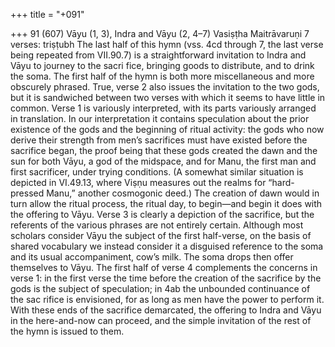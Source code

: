 +++
title = "+091"

+++
91 (607)
Vāyu (1, 3), Indra and Vāyu (2, 4–7)
Vasiṣṭha Maitrāvaruṇi
7 verses: triṣṭubh
The last half of this hymn (vss. 4cd through 7, the last verse being repeated from  VII.90.7) is a straightforward invitation to Indra and Vāyu to journey to the sacri fice, bringing goods to distribute, and to drink the soma. The first half of the hymn  is both more miscellaneous and more obscurely phrased. True, verse 2 also issues  the invitation to the two gods, but it is sandwiched between two verses with which it  seems to have little in common.
Verse 1 is variously interpreted, with its parts variously arranged in translation.  In our interpretation it contains speculation about the prior existence of the gods  and the beginning of ritual activity: the gods who now derive their strength from  men’s sacrifices must have existed before the sacrifice began, the proof being that  these gods created the dawn and the sun for both Vāyu, a god of the midspace, and  for Manu, the first man and first sacrificer, under trying conditions. (A somewhat  similar situation is depicted in VI.49.13, where Viṣṇu measures out the realms for  “hard-pressed Manu,” another cosmogonic deed.) The creation of dawn would in  turn allow the ritual process, the ritual day, to begin—and begin it does with the  offering to Vāyu. Verse 3 is clearly a depiction of the sacrifice, but the referents of the  various phrases are not entirely certain. Although most scholars consider Vāyu the  subject of the first half-verse, on the basis of shared vocabulary we instead consider  it a disguised reference to the soma and its usual accompaniment, cow’s milk. The  soma drops then offer themselves to Vāyu. The first half of verse 4 complements the  concerns in verse 1: in the first verse the time before the creation of the sacrifice by  the gods is the subject of speculation; in 4ab the unbounded continuance of the sac rifice is envisioned, for as long as men have the power to perform it. With these ends  of the sacrifice demarcated, the offering to Indra and Vāyu in the here-and-now can  proceed, and the simple invitation of the rest of the hymn is issued to them.